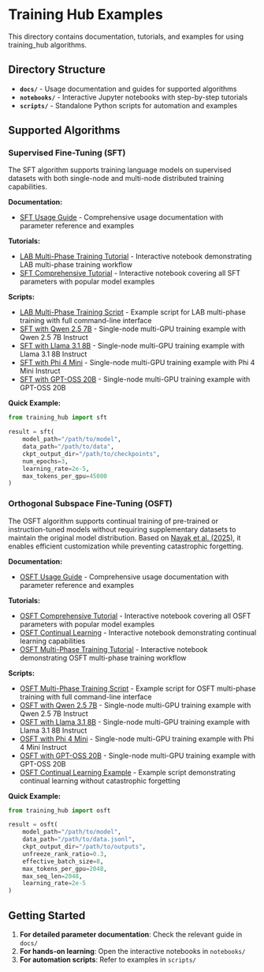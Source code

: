 # Training Hub Examples

This directory contains documentation, tutorials, and examples for using training_hub algorithms.

## Directory Structure

- **`docs/`** - Usage documentation and guides for supported algorithms
- **`notebooks/`** - Interactive Jupyter notebooks with step-by-step tutorials
- **`scripts/`** - Standalone Python scripts for automation and examples

## Supported Algorithms

### Supervised Fine-Tuning (SFT)

The SFT algorithm supports training language models on supervised datasets with both single-node and multi-node distributed training capabilities.

**Documentation:**
- [SFT Usage Guide](docs/sft_usage.md) - Comprehensive usage documentation with parameter reference and examples

**Tutorials:**
- [LAB Multi-Phase Training Tutorial](notebooks/lab_multiphase_training_tutorial.ipynb) - Interactive notebook demonstrating LAB multi-phase training workflow
- [SFT Comprehensive Tutorial](notebooks/sft_comprehensive_tutorial.ipynb) - Interactive notebook covering all SFT parameters with popular model examples

**Scripts:**
- [LAB Multi-Phase Training Script](scripts/lab_multiphase_training.py) - Example script for LAB multi-phase training with full command-line interface
- [SFT with Qwen 2.5 7B](scripts/sft_qwen_example.py) - Single-node multi-GPU training example with Qwen 2.5 7B Instruct
- [SFT with Llama 3.1 8B](scripts/sft_llama_example.py) - Single-node multi-GPU training example with Llama 3.1 8B Instruct
- [SFT with Phi 4 Mini](scripts/sft_phi_example.py) - Single-node multi-GPU training example with Phi 4 Mini Instruct
- [SFT with GPT-OSS 20B](scripts/sft_gpt_oss_example.py) - Single-node multi-GPU training example with GPT-OSS 20B

**Quick Example:**
```python
from training_hub import sft

result = sft(
    model_path="/path/to/model",
    data_path="/path/to/data",
    ckpt_output_dir="/path/to/checkpoints",
    num_epochs=3,
    learning_rate=2e-5,
    max_tokens_per_gpu=45000
)
```

### Orthogonal Subspace Fine-Tuning (OSFT)

The OSFT algorithm supports continual training of pre-trained or instruction-tuned models without requiring supplementary datasets to maintain the original model distribution. Based on [Nayak et al. (2025)](https://arxiv.org/abs/2504.07097), it enables efficient customization while preventing catastrophic forgetting.

**Documentation:**
- [OSFT Usage Guide](docs/osft_usage.md) - Comprehensive usage documentation with parameter reference and examples

**Tutorials:**
- [OSFT Comprehensive Tutorial](notebooks/osft_comprehensive_tutorial.ipynb) - Interactive notebook covering all OSFT parameters with popular model examples
- [OSFT Continual Learning](notebooks/osft_continual_learning.ipynb) - Interactive notebook demonstrating continual learning capabilities
- [OSFT Multi-Phase Training Tutorial](notebooks/osft_multiphase_training_tutorial.ipynb) - Interactive notebook demonstrating OSFT multi-phase training workflow

**Scripts:**
- [OSFT Multi-Phase Training Script](scripts/osft_multiphase_training.py) - Example script for OSFT multi-phase training with full command-line interface
- [OSFT with Qwen 2.5 7B](scripts/osft_qwen_example.py) - Single-node multi-GPU training example with Qwen 2.5 7B Instruct
- [OSFT with Llama 3.1 8B](scripts/osft_llama_example.py) - Single-node multi-GPU training example with Llama 3.1 8B Instruct
- [OSFT with Phi 4 Mini](scripts/osft_phi_example.py) - Single-node multi-GPU training example with Phi 4 Mini Instruct
- [OSFT with GPT-OSS 20B](scripts/osft_gpt_oss_example.py) - Single-node multi-GPU training example with GPT-OSS 20B
- [OSFT Continual Learning Example](scripts/osft_continual_learning_example.py) - Example script demonstrating continual learning without catastrophic forgetting

**Quick Example:**
```python
from training_hub import osft

result = osft(
    model_path="/path/to/model",
    data_path="/path/to/data.jsonl", 
    ckpt_output_dir="/path/to/outputs",
    unfreeze_rank_ratio=0.3,
    effective_batch_size=8,
    max_tokens_per_gpu=2048,
    max_seq_len=2048,
    learning_rate=2e-5
)
```

## Getting Started

1. **For detailed parameter documentation**: Check the relevant guide in `docs/`
2. **For hands-on learning**: Open the interactive notebooks in `notebooks/`
3. **For automation scripts**: Refer to examples in `scripts/`
